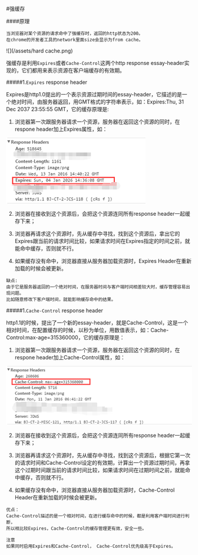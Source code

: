 #强缓存


####原理

```
当浏览器对某个资源的请求命中了强缓存时，返回的http状态为200。
在chrome的开发者工具的network里面size会显示为from cache。
```
![](/assets/hard cache.png)

强缓存是利用```Expires```或者```Cache-Control```这两个http response essay-header实现的，它们都用来表示资源在客户端缓存的有效期。

#####1.```Expires``` response header

Expires是http1.0提出的一个表示资源过期时间的essay-header，它描述的是一个绝对时间，由服务器返回，用GMT格式的字符串表示，如：Expires:Thu, 31 Dec 2037 23:55:55 GMT，它的缓存原理是:

1. 浏览器第一次跟服务器请求一个资源，服务器在返回这个资源的同时，在respone header加上Expires属性，如：

![](/assets/expires-response1.png)

2. 浏览器在接收到这个资源后，会把这个资源连同所有response header一起缓存下来；

3. 浏览器再请求这个资源时，先从缓存中寻找，找到这个资源后，拿出它的Expires跟当前的请求时间比较，如果请求时间在Expires指定的时间之前，就能命中缓存，否则就不行。

4. 如果缓存没有命中，浏览器直接从服务器加载资源时，Expires Header在重新加载的时候会被更新。

```
缺点:
由于它是服务器返回的一个绝对时间，在服务器时间与客户端时间相差较大时，缓存管理容易出现问题。
比如随意修改下客户端时间，就能影响缓存命中的结果。
```
#####1.```Cache-Control``` response header

http1.1的时候，提出了一个新的essay-header，就是Cache-Control，这是一个相对时间，在配置缓存的时候，以秒为单位，用数值表示，如：Cache-Control:max-age=315360000，它的缓存原理是：

1. 浏览器第一次跟服务器请求一个资源，服务器在返回这个资源的同时，在respone header加上Cache-Control属性，如：

![](/assets/expires-response2.png)

2. 浏览器在接收到这个资源后，会把这个资源连同所有response header一起缓存下来；

3. 浏览器再请求这个资源时，先从缓存中寻找，找到这个资源后，根据它第一次的请求时间和Cache-Control设定的有效期，计算出一个资源过期时间，再拿这个过期时间跟当前的请求时间比较，如果请求时间在过期时间之前，就能命中缓存，否则就不行。

4. 如果缓存没有命中，浏览器直接从服务器加载资源时，Cache-Control Header在重新加载的时候会被更新。

```
优点：
Cache-Control描述的是一个相对时间，在进行缓存命中的时候，都是利用客户端时间进行判断，
所以相比较Expires，Cache-Control的缓存管理更有效，安全一些。
```

```
注意
如果同时启用Expires和Cache-Control， Cache-Control优先级高于Expires。
```